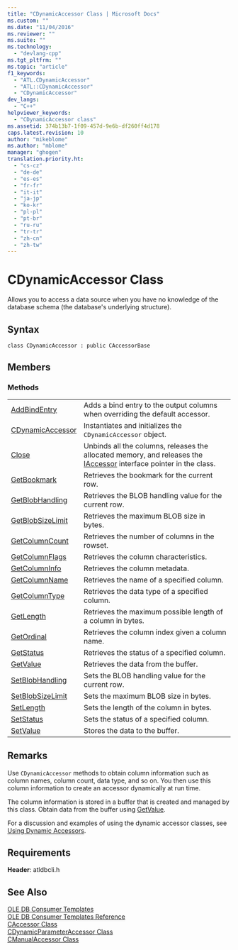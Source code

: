 ```yaml
---
title: "CDynamicAccessor Class | Microsoft Docs"
ms.custom: ""
ms.date: "11/04/2016"
ms.reviewer: ""
ms.suite: ""
ms.technology: 
  - "devlang-cpp"
ms.tgt_pltfrm: ""
ms.topic: "article"
f1_keywords: 
  - "ATL.CDynamicAccessor"
  - "ATL::CDynamicAccessor"
  - "CDynamicAccessor"
dev_langs: 
  - "C++"
helpviewer_keywords: 
  - "CDynamicAccessor class"
ms.assetid: 374b13b7-1f09-457d-9e6b-df260ff4d178
caps.latest.revision: 10
author: "mikeblome"
ms.author: "mblome"
manager: "ghogen"
translation.priority.ht: 
  - "cs-cz"
  - "de-de"
  - "es-es"
  - "fr-fr"
  - "it-it"
  - "ja-jp"
  - "ko-kr"
  - "pl-pl"
  - "pt-br"
  - "ru-ru"
  - "tr-tr"
  - "zh-cn"
  - "zh-tw"
---
```

# CDynamicAccessor Class
Allows you to access a data source when you have no knowledge of the database schema (the database's underlying structure).  
  
## Syntax  
  
```  
class CDynamicAccessor : public CAccessorBase  
```  
  
## Members  
  
### Methods  
  
|||  
|-|-|  
|[AddBindEntry](../../data/oledb/cdynamicaccessor-addbindentry.md)|Adds a bind entry to the output columns when overriding the default accessor.|  
|[CDynamicAccessor](../../data/oledb/cdynamicaccessor-class.md)|Instantiates and initializes the `CDynamicAccessor` object.|  
|[Close](../../data/oledb/cdynamicaccessor-close.md)|Unbinds all the columns, releases the allocated memory, and releases the [IAccessor](https://msdn.microsoft.com/en-us/library/ms719672.aspx) interface pointer in the class.|  
|[GetBookmark](../../data/oledb/cdynamicaccessor-getbookmark.md)|Retrieves the bookmark for the current row.|  
|[GetBlobHandling](../../data/oledb/cdynamicaccessor-getblobhandling.md)|Retrieves the BLOB handling value for the current row.|  
|[GetBlobSizeLimit](../../data/oledb/cdynamicaccessor-getblobsizelimit.md)|Retrieves the maximum BLOB size in bytes.|  
|[GetColumnCount](../../data/oledb/cdynamicaccessor-getcolumncount.md)|Retrieves the number of columns in the rowset.|  
|[GetColumnFlags](../../data/oledb/cdynamicaccessor-getcolumnflags.md)|Retrieves the column characteristics.|  
|[GetColumnInfo](../../data/oledb/cdynamicaccessor-getcolumninfo.md)|Retrieves the column metadata.|  
|[GetColumnName](../../data/oledb/cdynamicaccessor-getcolumnname.md)|Retrieves the name of a specified column.|  
|[GetColumnType](../../data/oledb/cdynamicaccessor-getcolumntype.md)|Retrieves the data type of a specified column.|  
|[GetLength](../../data/oledb/cdynamicaccessor-getlength.md)|Retrieves the maximum possible length of a column in bytes.|  
|[GetOrdinal](../../data/oledb/cdynamicaccessor-getordinal.md)|Retrieves the column index given a column name.|  
|[GetStatus](../../data/oledb/cdynamicaccessor-getstatus.md)|Retrieves the status of a specified column.|  
|[GetValue](../../data/oledb/cdynamicaccessor-getvalue.md)|Retrieves the data from the buffer.|  
|[SetBlobHandling](../../data/oledb/cdynamicaccessor-setblobhandling.md)|Sets the BLOB handling value for the current row.|  
|[SetBlobSizeLimit](../../data/oledb/cdynamicaccessor-setblobsizelimit.md)|Sets the maximum BLOB size in bytes.|  
|[SetLength](../../data/oledb/cdynamicaccessor-setlength.md)|Sets the length of the column in bytes.|  
|[SetStatus](../../data/oledb/cdynamicaccessor-setstatus.md)|Sets the status of a specified column.|  
|[SetValue](../../data/oledb/cdynamicaccessor-setvalue.md)|Stores the data to the buffer.|  
  
## Remarks  
 Use `CDynamicAccessor` methods to obtain column information such as column names, column count, data type, and so on. You then use this column information to create an accessor dynamically at run time.  
  
 The column information is stored in a buffer that is created and managed by this class. Obtain data from the buffer using [GetValue](../../data/oledb/cdynamicaccessor-getvalue.md).  
  
 For a discussion and examples of using the dynamic accessor classes, see [Using Dynamic Accessors](../../data/oledb/using-dynamic-accessors.md).  
  
## Requirements  
 **Header**: atldbcli.h  
  
## See Also  
 [OLE DB Consumer Templates](../../data/oledb/ole-db-consumer-templates-cpp.md)   
 [OLE DB Consumer Templates Reference](../../data/oledb/ole-db-consumer-templates-reference.md)   
 [CAccessor Class](../../data/oledb/caccessor-class.md)   
 [CDynamicParameterAccessor Class](../../data/oledb/cdynamicparameteraccessor-class.md)   
 [CManualAccessor Class](../../data/oledb/cmanualaccessor-class.md)